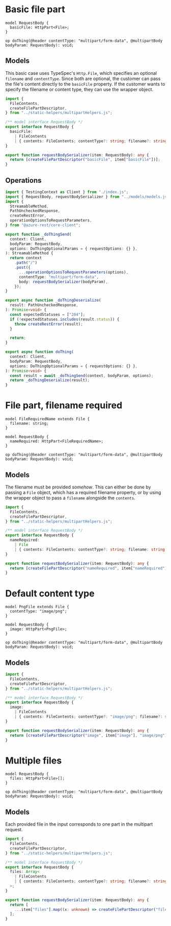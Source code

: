 # Basic file part

```tsp
model RequestBody {
  basicFile: HttpPart<File>;
}

op doThing(@header contentType: "multipart/form-data", @multipartBody bodyParam: RequestBody): void;
```

## Models

This basic case uses TypeSpec's `Http.File`, which specifies an optional `filename` and `contentType`. Since both are optional, the customer can pass the file's content directly to the `basicFile` property. If the customer wants to specify the filename or content type, they can use the wrapper object.

```ts models
import {
  FileContents,
  createFilePartDescriptor,
} from "../static-helpers/multipartHelpers.js";

/** model interface RequestBody */
export interface RequestBody {
  basicFile:
    | FileContents
    | { contents: FileContents; contentType?: string; filename?: string };
}

export function requestBodySerializer(item: RequestBody): any {
  return [createFilePartDescriptor("basicFile", item["basicFile"])];
}
```

## Operations

```ts operations
import { TestingContext as Client } from "./index.js";
import { RequestBody, requestBodySerializer } from "../models/models.js";
import {
  StreamableMethod,
  PathUncheckedResponse,
  createRestError,
  operationOptionsToRequestParameters,
} from "@azure-rest/core-client";

export function _doThingSend(
  context: Client,
  bodyParam: RequestBody,
  options: DoThingOptionalParams = { requestOptions: {} },
): StreamableMethod {
  return context
    .path("/")
    .post({
      ...operationOptionsToRequestParameters(options),
      contentType: "multipart/form-data",
      body: requestBodySerializer(bodyParam),
    });
}

export async function _doThingDeserialize(
  result: PathUncheckedResponse,
): Promise<void> {
  const expectedStatuses = ["204"];
  if (!expectedStatuses.includes(result.status)) {
    throw createRestError(result);
  }

  return;
}

export async function doThing(
  context: Client,
  bodyParam: RequestBody,
  options: DoThingOptionalParams = { requestOptions: {} },
): Promise<void> {
  const result = await _doThingSend(context, bodyParam, options);
  return _doThingDeserialize(result);
}
```

# File part, filename required

```tsp
model FileRequiredName extends File {
  filename: string;
}

model RequestBody {
  nameRequired: HttpPart<FileRequiredName>;
}

op doThing(@header contentType: "multipart/form-data", @multipartBody bodyParam: RequestBody): void;
```

## Models

The filename must be provided _somehow_. This can either be done by passing a `File` object, which has a required filename property, or by using the wrapper object to pass a `filename` alongside the `contents`.

```ts models
import {
  FileContents,
  createFilePartDescriptor,
} from "../static-helpers/multipartHelpers.js";

/** model interface RequestBody */
export interface RequestBody {
  nameRequired:
    | File
    | { contents: FileContents; contentType?: string; filename: string };
}

export function requestBodySerializer(item: RequestBody): any {
  return [createFilePartDescriptor("nameRequired", item["nameRequired"])];
}
```

# Default content type

```tsp
model PngFile extends File {
  contentType: "image/png";
}

model RequestBody {
  image: HttpPart<PngFile>;
}

op doThing(@header contentType: "multipart/form-data", @multipartBody bodyParam: RequestBody): void;
```

## Models

```ts models
import {
  FileContents,
  createFilePartDescriptor,
} from "../static-helpers/multipartHelpers.js";

/** model interface RequestBody */
export interface RequestBody {
  image:
    | FileContents
    | { contents: FileContents; contentType?: "image/png"; filename?: string };
}

export function requestBodySerializer(item: RequestBody): any {
  return [createFilePartDescriptor("image", item["image"], "image/png")];
}
```

# Multiple files

```tsp
model RequestBody {
  files: HttpPart<File>[];
}

op doThing(@header contentType: "multipart/form-data", @multipartBody bodyParam: RequestBody): void;
```

## Models

Each provided file in the input corresponds to one part in the multipart request.

```ts models
import {
  FileContents,
  createFilePartDescriptor,
} from "../static-helpers/multipartHelpers.js";

/** model interface RequestBody */
export interface RequestBody {
  files: Array<
    | FileContents
    | { contents: FileContents; contentType?: string; filename?: string }
  >;
}

export function requestBodySerializer(item: RequestBody): any {
  return [
    ...item["files"].map((x: unknown) => createFilePartDescriptor("files", x)),
  ];
}
```